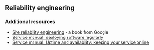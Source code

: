 ## Reliability engineering

### Additional resources
- [Site reliability engineering](https://landing.google.com/sre/book/) - a book from Google
- [Service manual: deploying software regularly](https://www.gov.uk/service-manual/technology/deploying-software-regularly)
- [Service manual: Uptime and availability: keeping your service online](https://www.gov.uk/service-manual/technology/uptime-and-availability-keeping-your-service-online)
